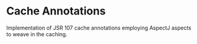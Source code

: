 Cache Annotations
=================
Implementation of JSR 107 cache annotations employing AspectJ aspects to weave in the caching.
